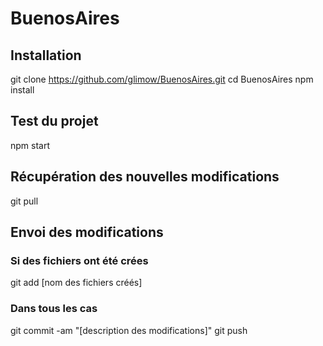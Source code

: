 # BuenosAires
## Installation
  git clone https://github.com/glimow/BuenosAires.git
  cd BuenosAires
  npm install
## Test du projet
  npm start
## Récupération des nouvelles modifications
  git pull
## Envoi des modifications
### Si des fichiers ont été crées
  git add [nom des fichiers créés]
### Dans tous les cas
  git commit -am "[description des modifications]"
  git push
